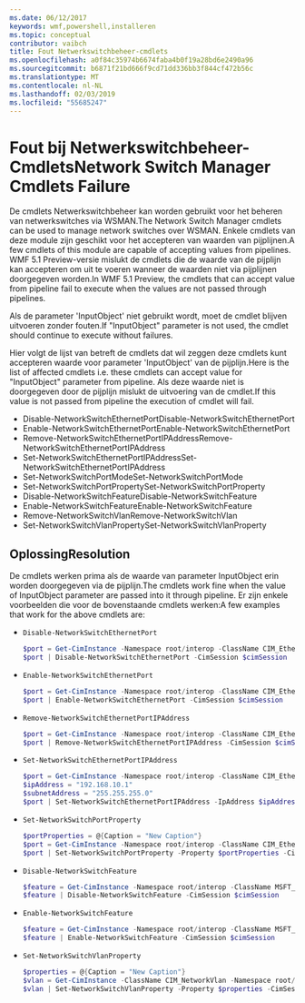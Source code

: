 ```yaml
---
ms.date: 06/12/2017
keywords: wmf,powershell,installeren
ms.topic: conceptual
contributor: vaibch
title: Fout Netwerkswitchbeheer-cmdlets
ms.openlocfilehash: a0f84c35974b6674faba4b0f19a28bd6e2490a96
ms.sourcegitcommit: b6871f21bd666f9cd71dd336bb3f844cf472b56c
ms.translationtype: MT
ms.contentlocale: nl-NL
ms.lasthandoff: 02/03/2019
ms.locfileid: "55685247"
---
```

# <a name="network-switch-manager-cmdlets-failure"></a><span data-ttu-id="b0ade-103">Fout bij Netwerkswitchbeheer-Cmdlets</span><span class="sxs-lookup"><span data-stu-id="b0ade-103">Network Switch Manager Cmdlets Failure</span></span>

<span data-ttu-id="b0ade-104">De cmdlets Netwerkswitchbeheer kan worden gebruikt voor het beheren van netwerkswitches via WSMAN.</span><span class="sxs-lookup"><span data-stu-id="b0ade-104">The Network Switch Manager cmdlets can be used to manage network switches over WSMAN.</span></span>
<span data-ttu-id="b0ade-105">Enkele cmdlets van deze module zijn geschikt voor het accepteren van waarden van pijplijnen.</span><span class="sxs-lookup"><span data-stu-id="b0ade-105">A few cmdlets of this module are capable of accepting values from pipelines.</span></span>
<span data-ttu-id="b0ade-106">WMF 5.1 Preview-versie mislukt de cmdlets die de waarde van de pijplijn kan accepteren om uit te voeren wanneer de waarden niet via pijplijnen doorgegeven worden.</span><span class="sxs-lookup"><span data-stu-id="b0ade-106">In WMF 5.1 Preview, the cmdlets that can accept value from pipeline fail to execute when the values are not passed through pipelines.</span></span>

<span data-ttu-id="b0ade-107">Als de parameter 'InputObject' niet gebruikt wordt, moet de cmdlet blijven uitvoeren zonder fouten.</span><span class="sxs-lookup"><span data-stu-id="b0ade-107">If "InputObject" parameter is not used, the cmdlet should continue to execute without failures.</span></span>

<span data-ttu-id="b0ade-108">Hier volgt de lijst van betreft de cmdlets dat wil zeggen deze cmdlets kunt accepteren waarde voor parameter 'InputObject' van de pijplijn.</span><span class="sxs-lookup"><span data-stu-id="b0ade-108">Here is the list of affected cmdlets i.e. these cmdlets can accept value for "InputObject" parameter from pipeline.</span></span>
<span data-ttu-id="b0ade-109">Als deze waarde niet is doorgegeven door de pijplijn mislukt de uitvoering van de cmdlet.</span><span class="sxs-lookup"><span data-stu-id="b0ade-109">If this value is not passed from pipeline the execution of cmdlet will fail.</span></span>

- <span data-ttu-id="b0ade-110">Disable-NetworkSwitchEthernetPort</span><span class="sxs-lookup"><span data-stu-id="b0ade-110">Disable-NetworkSwitchEthernetPort</span></span>
- <span data-ttu-id="b0ade-111">Enable-NetworkSwitchEthernetPort</span><span class="sxs-lookup"><span data-stu-id="b0ade-111">Enable-NetworkSwitchEthernetPort</span></span>
- <span data-ttu-id="b0ade-112">Remove-NetworkSwitchEthernetPortIPAddress</span><span class="sxs-lookup"><span data-stu-id="b0ade-112">Remove-NetworkSwitchEthernetPortIPAddress</span></span>
- <span data-ttu-id="b0ade-113">Set-NetworkSwitchEthernetPortIPAddress</span><span class="sxs-lookup"><span data-stu-id="b0ade-113">Set-NetworkSwitchEthernetPortIPAddress</span></span>
- <span data-ttu-id="b0ade-114">Set-NetworkSwitchPortMode</span><span class="sxs-lookup"><span data-stu-id="b0ade-114">Set-NetworkSwitchPortMode</span></span>
- <span data-ttu-id="b0ade-115">Set-NetworkSwitchPortProperty</span><span class="sxs-lookup"><span data-stu-id="b0ade-115">Set-NetworkSwitchPortProperty</span></span>
- <span data-ttu-id="b0ade-116">Disable-NetworkSwitchFeature</span><span class="sxs-lookup"><span data-stu-id="b0ade-116">Disable-NetworkSwitchFeature</span></span>
- <span data-ttu-id="b0ade-117">Enable-NetworkSwitchFeature</span><span class="sxs-lookup"><span data-stu-id="b0ade-117">Enable-NetworkSwitchFeature</span></span>
- <span data-ttu-id="b0ade-118">Remove-NetworkSwitchVlan</span><span class="sxs-lookup"><span data-stu-id="b0ade-118">Remove-NetworkSwitchVlan</span></span>
- <span data-ttu-id="b0ade-119">Set-NetworkSwitchVlanProperty</span><span class="sxs-lookup"><span data-stu-id="b0ade-119">Set-NetworkSwitchVlanProperty</span></span>

## <a name="resolution"></a><span data-ttu-id="b0ade-120">Oplossing</span><span class="sxs-lookup"><span data-stu-id="b0ade-120">Resolution</span></span>

<span data-ttu-id="b0ade-121">De cmdlets werken prima als de waarde van parameter InputObject erin worden doorgegeven via de pijplijn.</span><span class="sxs-lookup"><span data-stu-id="b0ade-121">The cmdlets work fine when the value of InputObject parameter are passed into it through pipeline.</span></span> <span data-ttu-id="b0ade-122">Er zijn enkele voorbeelden die voor de bovenstaande cmdlets werken:</span><span class="sxs-lookup"><span data-stu-id="b0ade-122">A few examples that work for the above cmdlets are:</span></span>

- `Disable-NetworkSwitchEthernetPort`

  ```powershell
  $port = Get-CimInstance -Namespace root/interop -ClassName CIM_EthernetPort -CimSession $cimSession | Select-Object -First 1
  $port | Disable-NetworkSwitchEthernetPort -CimSession $cimSession
  ```

- `Enable-NetworkSwitchEthernetPort`

  ```powershell
  $port = Get-CimInstance -Namespace root/interop -ClassName CIM_EthernetPort -CimSession $cimSession | Select-Object -First 1
  $port | Enable-NetworkSwitchEthernetPort -CimSession $cimSession
  ```

- `Remove-NetworkSwitchEthernetPortIPAddress`

  ```powershell
  $port = Get-CimInstance -Namespace root/interop -ClassName CIM_EthernetPort -CimSession $cimSession | Select-Object -First 1
  $port | Remove-NetworkSwitchEthernetPortIPAddress -CimSession $cimSession
  ```

- `Set-NetworkSwitchEthernetPortIPAddress`

  ```powershell
  $port = Get-CimInstance -Namespace root/interop -ClassName CIM_EthernetPort -CimSession $cimSession | Select-Object -First 1
  $ipAddress = "192.168.10.1"
  $subnetAddress = "255.255.255.0"
  $port | Set-NetworkSwitchEthernetPortIPAddress -IpAddress $ipAddress -SubnetAddress $subnetAddress -CimSession $cimSession
  ```

- `Set-NetworkSwitchPortProperty`

  ```powershell
  $portProperties = @{Caption = "New Caption"}
  $port = Get-CimInstance -Namespace root/interop -ClassName CIM_EthernetPort -CimSession $cimSession | Select-Object -First 1
  $port | Set-NetworkSwitchPortProperty -Property $portProperties -CimSession $cimSession
  ```

- `Disable-NetworkSwitchFeature`

  ```powershell
  $feature = Get-CimInstance -Namespace root/interop -ClassName MSFT_Feature -CimSession $cimSession | Select-Object -First 1
  $feature | Disable-NetworkSwitchFeature -CimSession $cimSession
  ```

- `Enable-NetworkSwitchFeature`

  ```powershell
  $feature = Get-CimInstance -Namespace root/interop -ClassName MSFT_Feature -CimSession $cimSession | Select-Object -First 1
  $feature | Enable-NetworkSwitchFeature -CimSession $cimSession
  ```

- `Set-NetworkSwitchVlanProperty`

  ```powershell
  $properties = @{Caption = "New Caption"}
  $vlan = Get-CimInstance -ClassName CIM_NetworkVlan -Namespace root/interop -CimSession $cimSession | Select-Object -First 1
  $vlan | Set-NetworkSwitchVlanProperty -Property $properties -CimSession $cimSession
  ```